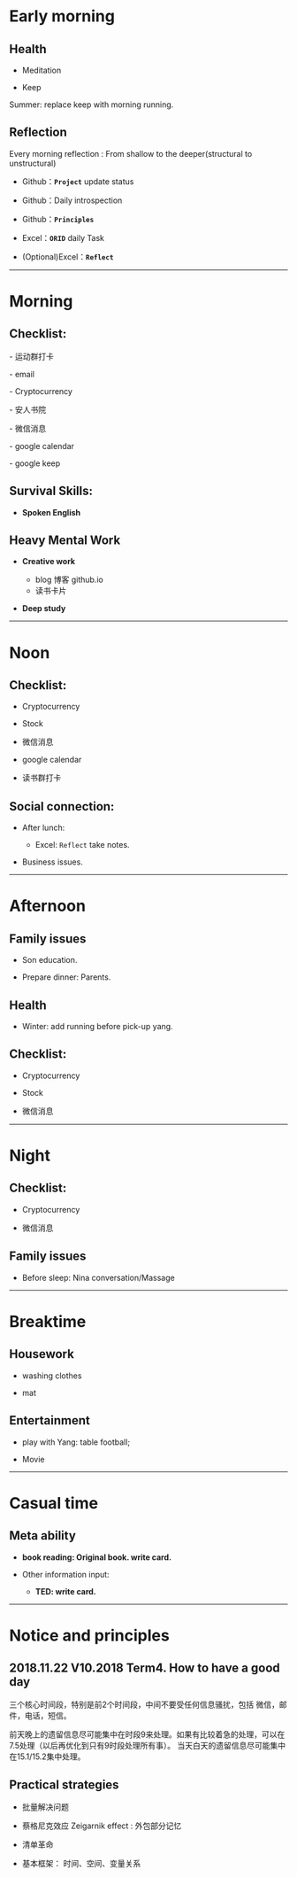 # Early morning

## Health

- Meditation

- Keep

Summer: replace keep with morning running.



## Reflection

Every morning reflection : From shallow to the deeper(structural to unstructural)

- Github：**`Project`** update status

- Github：Daily introspection
- Github：**`Principles`**

- Excel：**`ORID`** daily Task

- (Optional)Excel：**`Reflect`**



---

# Morning

## Checklist:

\- 运动群打卡

\- email

\- Cryptocurrency

\- 安人书院

\- 微信消息

\- google calendar

\- google keep



## Survival Skills: 

- **Spoken English**



## Heavy Mental Work

- **Creative work**
  - blog 博客 github.io
  - 读书卡片

- **Deep study**



----

# Noon

## Checklist:

- Cryptocurrency

- Stock

- 微信消息

- google calendar

- 读书群打卡

## Social connection:

- After lunch:
  - Excel:  `Reflect` take notes.

- Business issues.



----

# Afternoon

## Family issues

- Son education.

- Prepare dinner: Parents.



## Health

- Winter: add running before pick-up yang.



## Checklist:

- Cryptocurrency

- Stock

- 微信消息



---

# Night



## Checklist:

- Cryptocurrency

- 微信消息

## Family issues

- Before sleep: Nina conversation/Massage



----

# Breaktime

## Housework

- washing clothes

- mat



## Entertainment

- play with Yang: table football;

- Movie

----

# Casual time

## Meta ability

- **book reading: Original book.  write card.**

- Other information input: 
  - **TED: write card.**



----

# Notice and principles

## 2018.11.22 V10.2018 Term4. How to have a good day

三个核心时间段，特别是前2个时间段，中间不要受任何信息骚扰，包括 微信，邮件，电话，短信。

前天晚上的遗留信息尽可能集中在时段9来处理。如果有比较着急的处理，可以在7.5处理（以后再优化到只有9时段处理所有事）。
当天白天的遗留信息尽可能集中在15.1/15.2集中处理。



## Practical strategies

- 批量解决问题

- 蔡格尼克效应 Zeigarnik effect : 外包部分记忆

- 清单革命

- 基本框架： 时间、空间、变量关系